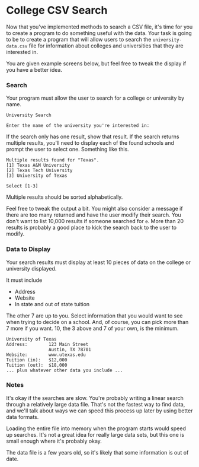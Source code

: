 # College CSV Search 

Now that you've implemented methods to search a CSV file, it's time for you to create a program to do something useful with the data. Your task is going to be to create a program that will allow users to search the `university-data.csv` file for information about colleges and universities that they are interested in. 

You are given example screens below, but feel free to tweak the display if you have a better idea. 

### Search

Your program must allow the user to search for a college or university by name. 

```
University Search

Enter the name of the university you're interested in:
```

If the search only has one result, show that result. If the search returns multiple results, you'll need to display each of the found schools and prompt the user to select one. Something like this.

```
Multiple results found for "Texas".
[1] Texas A&M University
[2] Texas Tech University
[3] University of Texas

Select [1-3]
```

Multiple results should be sorted alphabetically. 

Feel free to tweak the output a bit. You might also consider a message if there are too many returned and have the user modify their search. You don't want to list 10,000 results if someone searched for `e`. More than 20 results is probably a good place to kick the search back to the user to modify. 

### Data to Display

Your search results must display at least 10 pieces of data on the college or university displayed. 

It must include
* Address
* Website
* In state and out of state tuition

The other 7 are up to you. Select information that you would want to see when trying to decide on a school. And, of course, you can pick more than 7 more if you want. 10, the 3 above and 7 of your own, is the minimum. 

```
University of Texas
Address: 		123 Main Street
				Austin, TX 78701
Website: 		www.utexas.edu
Tuition (in):	$12,000
Tuition (out):  $18,000
... plus whatever other data you include ... 
```



### Notes

It's okay if the searches are slow. You're probably writing a linear search through a relatively large data file. That's not the fastest way to find data, and we'll talk about ways we can speed this process up later by using better data formats. 

Loading the entire file into memory when the program starts would speed up searches. It's not a great idea for really large data sets, but this one is small enough where it's probably okay. 

The data file is a few years old, so it's likely that some information is out of date. 